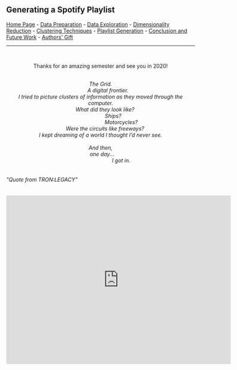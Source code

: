 ## Generating a Spotify Playlist

<a href="https://johannes-kk.github.io/TheDigitalFrontier/">Home Page</a> -
<a href="https://johannes-kk.github.io/TheDigitalFrontier/data_preparation">Data Preparation</a> -
<a href="https://johannes-kk.github.io/TheDigitalFrontier/data_exploration">Data Exploration</a> -
<a href="https://johannes-kk.github.io/TheDigitalFrontier/dimensionality_reduction">Dimensionality Reduction</a> -
<a href="https://johannes-kk.github.io/TheDigitalFrontier/clustering_techniques">Clustering Techniques</a> -
<a href="https://johannes-kk.github.io/TheDigitalFrontier/playlist_generation">Playlist Generation</a> -
<a href="https://johannes-kk.github.io/TheDigitalFrontier/conclusion">Conclusion and Future Work</a> -
<a href="https://johannes-kk.github.io/TheDigitalFrontier/authors_gift">Authors' Gift</a>

--------------------------------------------------------------------------------
<br>
<p><center>
Thanks for an amazing semester and see you in 2020!
</center></p>
<br>
<i><center>
The Grid.<br>
&nbsp;&nbsp;&nbsp;&nbsp;&nbsp;&nbsp;&nbsp;&nbsp;&nbsp;&nbsp;A digital frontier.<br>
I tried to picture clusters of information as they moved through the computer.<br>
&nbsp;&nbsp;&nbsp;&nbsp;&nbsp;&nbsp;What did they look like?<br>
&nbsp;&nbsp;&nbsp;&nbsp;&nbsp;&nbsp;&nbsp;&nbsp;&nbsp;&nbsp;&nbsp;&nbsp;&nbsp;&nbsp;&nbsp;&nbsp;&nbsp;Ships?<br>
&nbsp;&nbsp;&nbsp;&nbsp;&nbsp;&nbsp;&nbsp;&nbsp;&nbsp;&nbsp;&nbsp;&nbsp;&nbsp;&nbsp;&nbsp;&nbsp;&nbsp;&nbsp;&nbsp;&nbsp;&nbsp;&nbsp;&nbsp;&nbsp;&nbsp;&nbsp;&nbsp;&nbsp;Motorcycles?<br>
&nbsp;&nbsp;&nbsp;&nbsp;&nbsp;&nbsp;Were the circuits like freeways?<br>
I kept dreaming of a world I thought I’d never see.<br>
<br>
And then,<br>
&nbsp;&nbsp;one day...<br>
&nbsp;&nbsp;&nbsp;&nbsp;&nbsp;&nbsp;&nbsp;&nbsp;&nbsp;&nbsp;&nbsp;&nbsp;&nbsp;&nbsp;&nbsp;&nbsp;&nbsp;&nbsp;&nbsp;&nbsp;&nbsp;&nbsp;&nbsp;&nbsp;&nbsp;&nbsp;&nbsp;&nbsp;I got in.
</center></i>
<br>
<br>
<i>"Quote from TRON:LEGACY"</i>
<br>
<br>
<br>

<center>
<iframe src="https://open.spotify.com/embed/playlist/2qSkWHKcmRCeeUquWVhhBH" width="600" height="450" frameborder="0" allowtransparency="true" allow="encrypted-media"></iframe>
</center>

